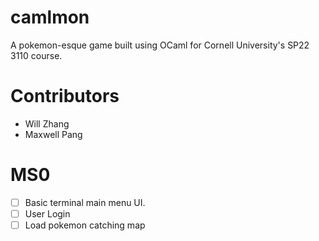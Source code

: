 # camlmon
A pokemon-esque game built using OCaml for Cornell University's SP22 3110 course. 

# Contributors 

- Will Zhang
- Maxwell Pang


# MS0 
- [ ] Basic terminal main menu UI. 
- [ ] User Login 
- [ ] Load pokemon catching map 
